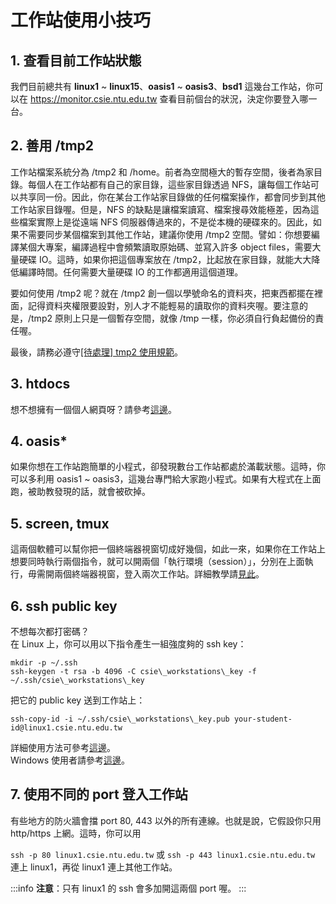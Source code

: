 # 工作站使用小技巧

## 1. 查看目前工作站狀態

我們目前總共有 **linux1** ~ **linux15**、**oasis1** ~ **oasis3**、**bsd1** 這幾台工作站，你可以在 https://monitor.csie.ntu.edu.tw 查看目前個台的狀況，決定你要登入哪一台。

## 2. 善用 /tmp2

工作站檔案系統分為 /tmp2 和 /home。前者為空間極大的暫存空間，後者為家目錄。每個人在工作站都有自己的家目錄，這些家目錄透過 NFS，讓每個工作站可以共享同一份。因此，你在某台工作站家目錄做的任何檔案操作，都會同步到其他工作站家目錄喔。但是，NFS 的缺點是讓檔案讀寫、檔案搜尋效能極差，因為這些檔案實際上是從遠端 NFS 伺服器傳過來的，不是從本機的硬碟來的。因此，如果不需要同步某個檔案到其他工作站，建議你使用 /tmp2 空間。譬如：你想要編譯某個大專案，編譯過程中會頻繁讀取原始碼、並寫入許多 object files，需要大量硬碟 IO。這時，如果你把這個專案放在 /tmp2，比起放在家目錄，就能大大降低編譯時間。任何需要大量硬碟 IO 的工作都適用這個道理。

要如何使用 /tmp2 呢？就在 /tmp2 創一個以學號命名的資料夾，把東西都擺在裡面，記得資料夾權限要設對，別人才不能輕易的讀取你的資料夾喔。要注意的是，/tmp2 原則上只是一個暫存空間，就像 /tmp 一樣，你必須自行負起備份的責任喔。

最後，請務必遵守[[待處理] tmp2 使用規範](https://wslab.csie.ntu.edu.tw/2015/01/tmp2-usage-rules/)。

## 3. htdocs

想不想擁有一個個人網頁呀？請參考[這邊](https://wslab.csie.ntu.edu.tw/homepage/)。

## 4. oasis\*

如果你想在工作站跑簡單的小程式，卻發現數台工作站都處於滿載狀態。這時，你可以多利用 oasis1 ~ oasis3，這幾台專門給大家跑小程式。如果有大程式在上面跑，被助教發現的話，就會被砍掉。

## 5. screen, tmux

這兩個軟體可以幫你把一個終端器視窗切成好幾個，如此一來，如果你在工作站上想要同時執行兩個指令，就可以開兩個「執行環境（session）」，分別在上面執行，毋需開兩個終端器視窗，登入兩次工作站。詳細教學請[見此](https://blog.gtwang.org/linux/screen-command-examples-to-manage-linux-terminals/)。

## 6. ssh public key

不想每次都打密碼？  
在 Linux 上，你可以用以下指令產生一組強度夠的 ssh key：  
```shell
mkdir -p ~/.ssh  
ssh-keygen -t rsa -b 4096 -C csie\_workstations\_key -f ~/.ssh/csie\_workstations\_key
```
把它的 public key 送到工作站上：  
```shell
ssh-copy-id -i ~/.ssh/csie\_workstations\_key.pub your-student-id@linux1.csie.ntu.edu.tw
```
詳細使用方法可參考[這邊](http://ephrain.pixnet.net/blog/post/58483708-%5Blinux%5D-%E7%94%A2%E7%94%9F-ssh-key-%E4%BE%86%E5%85%8D%E5%AF%86%E7%A2%BC%E7%99%BB%E5%85%A5-ssh-server)。  
Windows 使用者請參考[這邊](http://blog.xuite.net/happyman/tips/16183478-putty+%E7%9A%84+key+authentication)。

## 7. 使用不同的 port 登入工作站

有些地方的防火牆會擋 port 80, 443 以外的所有連線。也就是說，它假設你只用 http/https 上網。這時，你可以用

`ssh -p 80 linux1.csie.ntu.edu.tw` 或 `ssh -p 443 linux1.csie.ntu.edu.tw`
連上 linux1，再從 linux1 連上其他工作站。

:::info
**注意**：只有 linux1 的 ssh 會多加開這兩個 port 喔。
:::
